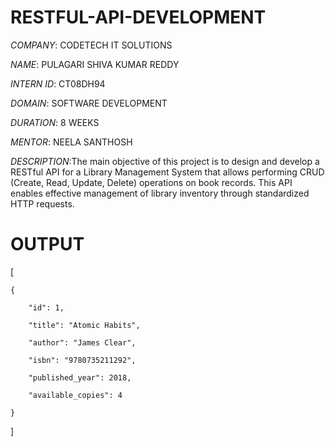 # RESTFUL-API-DEVELOPMENT

*COMPANY*: CODETECH IT SOLUTIONS

*NAME*: PULAGARI SHIVA KUMAR REDDY

*INTERN ID*: CT08DH94

*DOMAIN*: SOFTWARE DEVELOPMENT

*DURATION*: 8 WEEKS

*MENTOR*: NEELA SANTHOSH

*DESCRIPTION*:The main objective of this project is to design and develop a RESTful API for a Library Management System that allows performing CRUD (Create, Read, Update, Delete) operations on book records. This API enables effective management of library inventory through standardized HTTP requests.

# OUTPUT #

[

    {
    
        "id": 1,
    
        "title": "Atomic Habits",
        
        "author": "James Clear",
        
        "isbn": "9780735211292",
        
        "published_year": 2018,
        
        "available_copies": 4
    
    }
]

